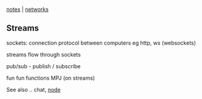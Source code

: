 [notes](notes.md) | [networks](networks/index.md)

## Streams

sockets:
connection protocol between computers eg http, ws (websockets)

streams flow through sockets

pub/sub - publish / subscribe

fun fun functions MPJ (on streams)


See also .. chat, [node](javascript/node.md)
